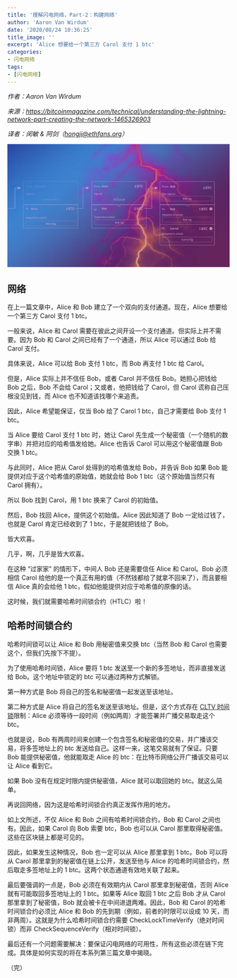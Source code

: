 ```yaml
---
title: '理解闪电网络，Part-2：构建网络'
author: 'Aaron Van Wirdum'
date: '2020/08/24 10:36:25'
title_image: ''
excerpt: 'Alice 想要给一个第三方 Carol 支付 1 btc'
categories:
- 闪电网络
tags:
- [闪电网络]
---
```


*作者：Aaron Van Wirdum*

*来源：<https://bitcoinmagazine.com/technical/understanding-the-lightning-network-part-creating-the-network-1465326903>*

*译者：闵敏 & 阿剑（hongji@ethfans.org）*


![](../images/understanding-the-lightning-network-part-creating-the-network/9dce5612c6aa4440a3905ded0d6b89c5.png)

## 网络

在上一篇文章中，Alice 和 Bob 建立了一个双向的支付通道。现在，Alice 想要给一个第三方 Carol 支付 1 btc。

一般来说，Alice 和 Carol 需要在彼此之间开设一个支付通道。但实际上并不需要。因为 Bob 和 Carol 之间已经有了一个通道，所以 Alice 可以通过 Bob 给 Carol 支付。

具体来说，Alice 可以给 Bob 支付 1 btc，而 Bob 再支付 1 btc 给 Carol。

但是，Alice 实际上并不信任 Bob，或者 Carol 并不信任 Bob。她担心把钱给 Bob 之后，Bob 不会给 Carol；又或者，他把钱给了 Carol，但 Carol 谎称自己压根没见到钱，而 Alice 也不知道该找哪个来追责。

因此，Alice 希望能保证，仅当 Bob 给了 Carol 1 btc，自己才需要给 Bob 支付 1 btc。

当 Alice 要给 Carol 支付 1 btc 时，她让 Carol 先生成一个秘密值（一个随机的数字串）并把对应的哈希值发给她。Alice 也告诉 Carol 可以用这个秘密值跟 Bob 交换 1 btc。

与此同时，Alice 把从 Carol 处得到的哈希值发给 Bob，并告诉 Bob 如果 Bob 能提供对应于这个哈希值的原始值，她就会给 Bob  1 btc（这个原始值当然只有 Carol 拥有）。

所以 Bob 找到 Carol，用 1 btc 换来了 Carol 的初始值。

然后，Bob 找回 Alice，提供这个初始值。Alice 因此知道了 Bob 一定给过钱了，也就是 Carol 肯定已经收到了 1 btc，于是就把钱给了 Bob。

皆大欢喜。

几乎，啊，几乎是皆大欢喜。

在这种 “过家家” 的情形下，中间人 Bob 还是需要信任 Alice 和 Carol。Bob 必须相信 Carol 给他的是一个真正有用的值（不然钱都给了就拿不回来了），而且要相信 Alice 真的会给他  1 btc，假如他能提供对应于哈希值的原像的话。

这时候，我们就需要哈希时间锁合约（HTLC）啦！

## 哈希时间锁合约

哈希时间锁可以让 Alice 和 Bob 用秘密值来交换 btc（当然 Bob 和 Carol 也需要这个，但我们先按下不提）。

为了使用哈希时间锁，Alice 要将 1 btc 发送至一个新的多签地址，而非直接发送给 Bob。这个地址中锁定的 btc 可以通过两种方式解锁。

第一种方式是 Bob 将自己的签名和秘密值一起发送至该地址。

第二种方式是 Alice 将自己的签名发送至该地址。但是，这个方式存在 [CLTV 时间锁](https://bitcoinmagazine.com/articles/checklocktimeverify-or-how-a-time-lock-patch-will-boost-bitcoin-s-potential-1446658530)限制：Alice 必须等待一段时间（例如两周）才能签署并广播交易取走这个 btc。

也就是说，Bob 有两周时间来创建一个包含签名和秘密值的交易，并广播该交易，将多签地址上的 btc 发送给自己。这样一来，这笔交易就有了保证。只要 Bob 能提供秘密值，他就能取走 Alice 的 btc：在比特币网络公开广播该交易可以让 Alice 看到它。

如果 Bob 没有在规定时限内提供秘密值，Alice 就可以取回她的 btc。就这么简单。

再说回网络，因为这是哈希时间锁合约真正发挥作用的地方。

如上文所述，不仅 Alice 和 Bob 之间有哈希时间锁合约，Bob 和 Carol 之间也有。因此，如果 Carol 向 Bob 索要 btc，Bob 也可以从 Carol 那里取得秘密值。这些在区块链上都是可见的。

因此，如果发生这种情况，Bob 也一定可以从 Alice 那里拿到 1 btc。Bob 可以将从 Carol 那里拿到的秘密值在链上公开，发送至他与 Alice 的哈希时间锁合约，然后取走多签地址上的 1 btc。这两个状态通道有效地关联了起来。

最后要强调的一点是，Bob 必须在有效期内从 Carol 那里拿到秘密值，否则 Alice 就有可能取回多签地址上的 1 btc。如果等 Alice 取回 1 btc 之后 Bob 才从 Carol 那里拿到了秘密值，Bob 就会被卡在中间进退两难。因此，Bob 和 Carol 的哈希时间锁合约必须比 Alice 和 Bob 的先到期（例如，前者的时限可以设成 10 天，而非两周）。这就是为什么哈希时间锁合约需要 CheckLockTimeVerify（绝对时间锁）而非 CheckSequenceVerify（相对时间锁）。

最后还有一个问题需要解决：要保证闪电网络的可用性，所有这些必须在链下完成。具体是如何实现的将在本系列第三篇文章中揭晓。


（完）

